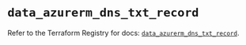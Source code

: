 # `data_azurerm_dns_txt_record`

Refer to the Terraform Registry for docs: [`data_azurerm_dns_txt_record`](https://registry.terraform.io/providers/hashicorp/azurerm/3.107.0/docs/data-sources/dns_txt_record).
